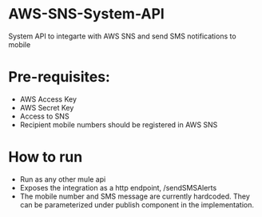 # AWS-SNS-System-API
System API to integarte with AWS SNS and send SMS notifications to mobile

# Pre-requisites:
- AWS Access Key
- AWS Secret Key
- Access to SNS
- Recipient mobile numbers should be registered in AWS SNS

# How to run
- Run as any other mule api
- Exposes the integration as a http endpoint, /sendSMSAlerts
- The mobile number and SMS message are currently hardcoded. They can be parameterized under publish component in the implementation.

